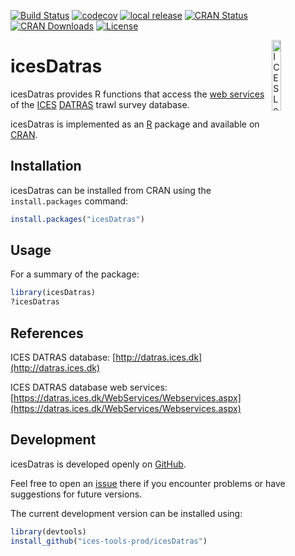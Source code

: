 [![Build Status](https://travis-ci.org/ices-tools-prod/icesDatras.svg?branch=master)](https://travis-ci.org/ices-tools-prod/icesDatras)
[![codecov](https://codecov.io/gh/ices-tools-prod/icesDatras/branch/master/graph/badge.svg)](https://codecov.io/gh/ices-tools-prod/icesDatras)
[![local release](https://img.shields.io/github/release/ices-tools-prod/icesDatras.svg?maxAge=2592001)](https://github.com/ices-tools-prod/icesDatras/tree/1.2-0)
[![CRAN Status](http://www.r-pkg.org/badges/version/icesDatras)](https://cran.r-project.org/package=icesDatras)
[![CRAN Downloads](http://cranlogs.r-pkg.org/badges/grand-total/icesDatras)](https://cran.r-project.org/package=icesDatras)
[![License](https://img.shields.io/badge/license-GPL%20(%3E%3D%202)-blue.svg)](https://www.gnu.org/licenses/gpl-3.0.en.html)

[<img align="right" alt="ICES Logo" width="17%" height="17%" src="http://www.ices.dk/_layouts/15/1033/images/icesimg/iceslogo.png">](http://www.ices.dk/Pages/default.aspx)

icesDatras
======

icesDatras provides R functions that access the
[web services](https://datras.ices.dk/WebServices/Webservices.aspx) of the
[ICES](http://www.ices.dk/Pages/default.aspx) [DATRAS](http://datras.ices.dk)
trawl survey database.

icesDatras is implemented as an [R](https://www.r-project.org) package and
available on [CRAN](https://cran.r-project.org/package=icesDatras).

Installation
------------

icesDatras can be installed from CRAN using the `install.packages` command:

```R
install.packages("icesDatras")
```

Usage
-----

For a summary of the package:

```R
library(icesDatras)
?icesDatras
```

References
----------

ICES DATRAS database:
[http://datras.ices.dk](http://datras.ices.dk)

ICES DATRAS database web services:
[https://datras.ices.dk/WebServices/Webservices.aspx](https://datras.ices.dk/WebServices/Webservices.aspx)

Development
-----------

icesDatras is developed openly on
[GitHub](https://github.com/ices-tools-prod/icesDatras).

Feel free to open an
[issue](https://github.com/ices-tools-prod/icesDatras/issues) there if you
encounter problems or have suggestions for future versions.

The current development version can be installed using:

```R
library(devtools)
install_github("ices-tools-prod/icesDatras")
```
